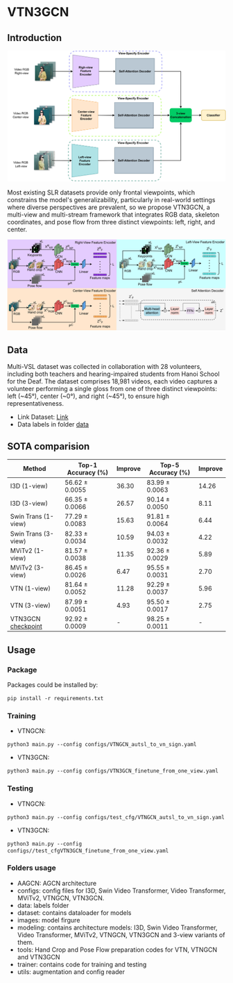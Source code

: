 # VTN3GCN
## Introduction
<img src="images/VTN3GCN.jpg" width="800">

Most existing SLR datasets provide only frontal viewpoints, which constrains the model's generalizability, particularly in real-world settings where diverse perspectives are prevalent, so we propose VTN3GCN, a multi-view and multi-stream framework that integrates RGB data, skeleton coordinates, and pose flow from three distinct viewpoints: left, right, and center. 

<img src="images/VTN3GCN-Ele.jpg" width="800">

## Data
Multi-VSL dataset was collected in collaboration with 28 volunteers, including both teachers and hearing-impaired students from Hanoi School for the Deaf. The dataset comprises 18,981 videos, each video captures a volunteer performing a single gloss from one of three distinct viewpoints: left (~45°), center (~0°), and right (~45°), to ensure high representativeness.
- Link Dataset: [Link](https://drive.google.com/drive/folders/1yUU1m2hy_CjaXDDoR_6i9Y3T1XL2pD4C)
- Data labels in folder [data](https://github.com/fossbk/MultiView-ISLR/tree/main/VTN3GCN/data)

## SOTA comparision
 Method               | Top-1 Accuracy (%) | Improve | Top-5 Accuracy (%) | Improve |
|---------------------|---------------------|---------|---------------------|---------|
| I3D (1-view)        | 56.62 ± 0.0055      | 36.30   | 83.99 ± 0.0063      | 14.26   |
| I3D (3-view)        | 66.35 ± 0.0066      | 26.57   | 90.14 ± 0.0050      | 8.11    |
| Swin Trans (1-view) | 77.29 ± 0.0083      | 15.63   | 91.81 ± 0.0064      | 6.44    |
| Swin Trans (3-view) | 82.33 ± 0.0034      | 10.59   | 94.03 ± 0.0032      | 4.22    |
| MViTv2 (1-view)     | 81.57 ± 0.0038      | 11.35   | 92.36 ± 0.0029      | 5.89    |
| MViTv2 (3-view)     | 86.45 ± 0.0026      | 6.47    | 95.55 ± 0.0031      | 2.70    |
| VTN (1-view)        | 81.64 ± 0.0052      | 11.28   | 92.29 ± 0.0037      | 5.96    |
| VTN (3-view)        | 87.99 ± 0.0051      | 4.93    | 95.50 ± 0.0017      | 2.75    |
| VTN3GCN [checkpoint](https://drive.google.com/drive/folders/12dScaCjePvTyxvlWElGVTYv12UFcHN9U?usp=drive_link)      | 92.92 ± 0.0009      | -       | 98.25 ± 0.0011      | -       |

## Usage
### Package
Packages could be installed by:
```
pip install -r requirements.txt
```
### Training
- VTNGCN:
```
python3 main.py --config configs/VTNGCN_autsl_to_vn_sign.yaml
```
- VTN3GCN:
```
python3 main.py --config configs/VTN3GCN_finetune_from_one_view.yaml
```
### Testing
- VTNGCN:
```
python3 main.py --config configs/test_cfg/VTNGCN_autsl_to_vn_sign.yaml
```
- VTN3GCN:
```
python3 main.py --config configs//test_cfgVTN3GCN_finetune_from_one_view.yaml
```
### Folders usage
- AAGCN: AGCN architecture
- configs: config files for I3D, Swin Video Transformer, Video Transformer, MViTv2, VTNGCN, VTN3GCN.
- data: labels folder
- dataset: contains dataloader for models
- images: model firgure
- modeling: contains architecture models: I3D, Swin Video Transformer, Video Transformer, MViTv2, VTNGCN, VTN3GCN and 3-view variants of them.
- tools: Hand Crop and Pose Flow preparation codes for VTN, VTNGCN and VTN3GCN
- trainer: contains code for training and testing
- utils: augmentation and config reader
